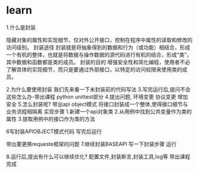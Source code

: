 # learn

1.什么是封装

隐藏对象的属性和实现细节，仅对外公开接口，控制在程序中属性的读取和修改的访问级别。
封装途径
封装就是将抽象得到的数据和行为（或功能）相结合，形成一个有机的整体，也就是将数据与操作数据的源代码进行有机的结合，形成“类”，其中数据和函数都是类的成员。
封装的目的
增强安全性和简化编程，使用者不必了解具体的实现细节，而只是要通过外部接口，以特定的访问权限来使用类的成员。

2.为什么要使用封装
我们先来看一下未封装前的代码写法
3.写完运行后,提问不会这些怎么办-带出课程 python unittest部分
4.提出问题,
环境变更
协议变更
增加安全
5.怎么封装呢?
带出api object模式  将接口封装成一个整体,使得接口细节与业务流程相隔离
实现步骤
1.新建一个api对象类
2.从用例中找到公共变量作为类的属性
3.提取用例中的接口作为类的方法

6写封装APIOBJECT模式代码 写完后运行

带出要更换requeste框架的问题
7.继续封装BASEAPI  写一下封装步骤 运行

8.运行后,提出有什么可以继续优化?
配置文件,封装断言,封装工具,log等  带出课程
完成
